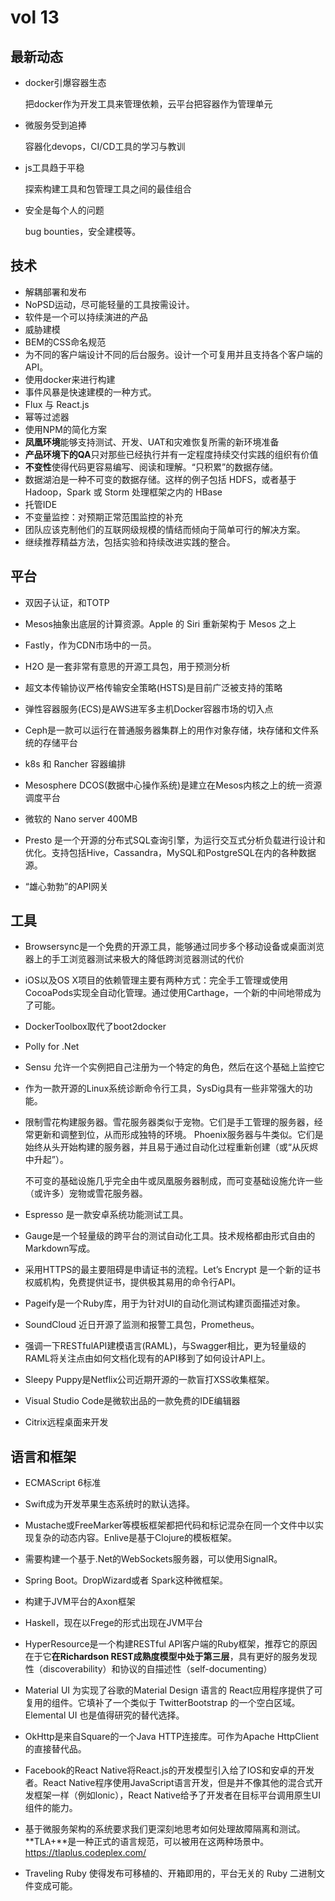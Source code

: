 # vol 13

## 最新动态

- docker引爆容器生态

  把docker作为开发工具来管理依赖，云平台把容器作为管理单元

- 微服务受到追捧

  容器化devops，CI/CD工具的学习与教训

- js工具趋于平稳

  探索构建工具和包管理工具之间的最佳组合

- 安全是每个人的问题

  bug bounties，安全建模等。



## 技术

- 解耦部署和发布
- NoPSD运动，尽可能轻量的工具按需设计。
- 软件是一个可以持续演进的产品
- 威胁建模
- BEM的CSS命名规范
- 为不同的客户端设计不同的后台服务。设计一个可复用并且支持各个客户端的API。
- 使用docker来进行构建
- 事件风暴是快速建模的一种方式。
- Flux 与 React.js
- 幂等过滤器
- 使用NPM的简化方案
- **凤凰环境**能够支持测试、开发、UAT和灾难恢复所需的新环境准备
- **产品环境下的QA**只对那些已经执行并有一定程度持续交付实践的组织有价值
- **不变性**使得代码更容易编写、阅读和理解。“只积累”的数据存储。
- 数据湖泊是一种不可变的数据存储。这样的例子包括 HDFS，或者基于 Hadoop，Spark 或 Storm 处理框架之内的 HBase
- 托管IDE
- 不变量监控：对预期正常范围监控的补充
- 团队应该克制他们的互联网级规模的情结而倾向于简单可行的解决方案。
- 继续推荐精益方法，包括实验和持续改进实践的整合。



## 平台

- 双因子认证，和TOTP
- Mesos抽象出底层的计算资源。Apple 的 Siri 重新架构于 Mesos 之上
- Fastly，作为CDN市场中的一员。
- H2O 是一套非常有意思的开源工具包，用于预测分析
- 超文本传输协议严格传输安全策略(HSTS)是目前广泛被支持的策略
- 弹性容器服务(ECS)是AWS进军多主机Docker容器市场的切入点
- Ceph是一款可以运行在普通服务器集群上的用作对象存储，块存储和文件系统的存储平台
- k8s 和 Rancher 容器编排
- Mesosphere DCOS(数据中心操作系统)是建立在Mesos内核之上的统一资源调度平台

- 微软的 Nano server 400MB
- Presto 是一个开源的分布式SQL查询引擎，为运行交互式分析负载进行设计和优化。支持包括Hive，Cassandra，MySQL和PostgreSQL在内的各种数据源。
- “雄心勃勃”的API网关



## 工具

- Browsersync是一个免费的开源工具，能够通过同步多个移动设备或桌面浏览器上的手工浏览器测试来极大的降低跨浏览器测试的代价

- iOS以及OS X项目的依赖管理主要有两种方式：完全手工管理或使用CocoaPods实现全自动化管理。通过使用Carthage，一个新的中间地带成为了可能。

-  DockerToolbox取代了boot2docker

- Polly for .Net

- Sensu 允许一个实例把自己注册为一个特定的角色，然后在这个基础上监控它

- 作为一款开源的Linux系统诊断命令行工具，SysDig具有一些非常强大的功能。

- 限制雪花构建服务器。雪花服务器类似于宠物。它们是手工管理的服务器，经常更新和调整到位，从而形成独特的环境。 Phoenix服务器与牛类似。它们是始终从头开始构建的服务器，并且易于通过自动化过程重新创建（或“从灰烬中升起”）。

  不可变的基础设施几乎完全由牛或凤凰服务器制成，而可变基础设施允许一些（或许多）宠物或雪花服务器。

- Espresso 是一款安卓系统功能测试工具。

- Gauge是一个轻量级的跨平台的测试自动化工具。技术规格都由形式自由的Markdown写成。
- 采用HTTPS的最主要阻碍是申请证书的流程。Let’s Encrypt 是一个新的证书权威机构，免费提供证书，提供极其易用的命令行API。

- Pageify是一个Ruby库，用于为针对UI的自动化测试构建页面描述对象。

- SoundCloud 近日开源了监测和报警工具包，Prometheus。

- 强调一下RESTfulAPI建模语言(RAML)，与Swagger相比，更为轻量级的RAML将关注点由如何文档化现有的API移到了如何设计API上。

- Sleepy Puppy是Netflix公司近期开源的一款盲打XSS收集框架。
- Visual Studio Code是微软出品的一款免费的IDE编辑器
- Citrix远程桌面来开发



## 语言和框架

- ECMAScript 6标准

-  Swift成为开发苹果生态系统时的默认选择。

- Mustache或FreeMarker等模板框架都把代码和标记混杂在同一个文件中以实现复杂的动态内容。Enlive是基于Clojure的模板框架。

- 需要构建一个基于.Net的WebSockets服务器，可以使用SignalR。

- Spring Boot。DropWizard或者 Spark这种微框架。

- 构建于JVM平台的Axon框架

- Haskell，现在以Frege的形式出现在JVM平台
- HyperResource是一个构建RESTful API客户端的Ruby框架，推荐它的原因在于它**在Richardson REST成熟度模型中处于第三层**，具有更好的服务发现性（discoverability）和协议的自描述性（self-documenting）

- Material UI 为实现了谷歌的Material Design 语言的 React应用程序提供了可复用的组件。它填补了一个类似于 TwitterBootstrap 的一个空白区域。Elemental UI 也是值得研究的替代选择。
- OkHttp是来自Square的一个Java HTTP连接库。可作为Apache HttpClient的直接替代品。
- Facebook的React Native将React.js的开发模型引入给了IOS和安卓的开发
  者。React Native程序使用JavaScript语言开发，但是并不像其他的混合式开发框架一样（例如lonic），React Native给予了开发者在目标平台调用原生UI组件的能力。

- 基于微服务架构的系统要求我们更深刻地思考如何处理故障隔离和测试。**TLA+**是一种正式的语言规范，可以被用在这两种场景中。https://tlaplus.codeplex.com/

- Traveling Ruby 使得发布可移植的、开箱即用的，平台无关的 Ruby 二进制文件变成可能。